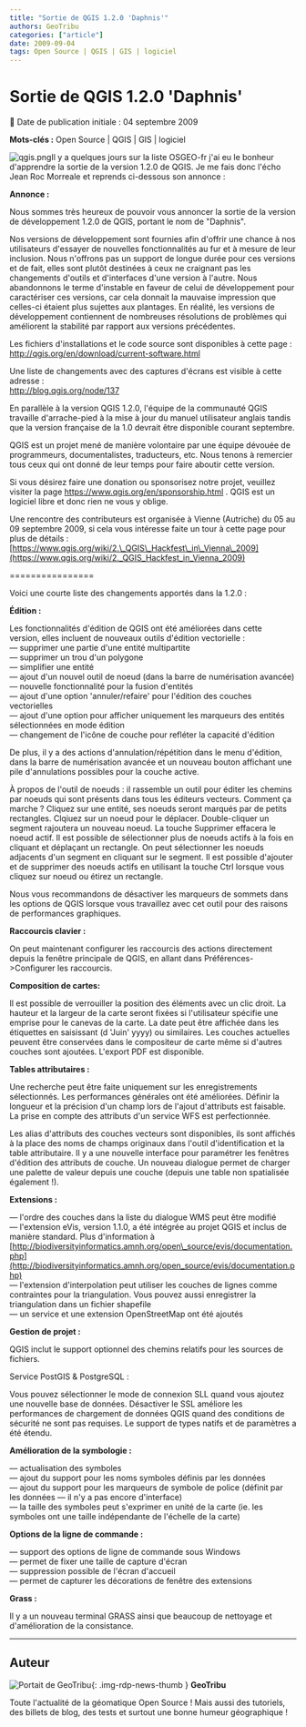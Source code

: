 ```yaml
---
title: "Sortie de QGIS 1.2.0 'Daphnis'"
authors: GeoTribu
categories: ["article"]
date: 2009-09-04
tags: Open Source | QGIS | GIS | logiciel
---
```


# Sortie de QGIS 1.2.0 'Daphnis'

:calendar: Date de publication initiale : 04 septembre 2009

**Mots-clés :** Open Source | QGIS | GIS | logiciel

![qgis.png](https://cdn.geotribu.fr/img/logos-icones/logiciels_librairies/qgis.png)Il y a quelques jours sur la liste OSGEO-fr j'ai eu le bonheur d'apprendre la sortie de la version 1.2.0 de QGIS. Je me fais donc l'écho Jean Roc Morreale et reprends ci-dessous son annonce :

**Annonce :**

Nous sommes très heureux de pouvoir vous annoncer la sortie de la version de développement 1.2.0 de QGIS, portant le nom de "Daphnis".

Nos versions de développement sont fournies afin d'offrir une chance à nos utilisateurs d'essayer de nouvelles fonctionnalités au fur et à mesure de leur inclusion. Nous n'offrons pas un support de longue durée pour ces versions et de fait, elles sont plutôt destinées à ceux ne craignant pas les changements d'outils et d'interfaces d'une version à l'autre. Nous abandonnons le terme d'instable en faveur de celui de développement pour caractériser ces versions, car cela donnait la mauvaise impression que celles-ci étaient plus sujettes aux plantages. En réalité, les versions de développement contiennent de nombreuses résolutions de problèmes qui améliorent la stabilité par rapport aux versions précédentes.

Les fichiers d'installations et le code source sont disponibles à cette page :  
<http://qgis.org/en/download/current-software.html>

Une liste de changements avec des captures d'écrans est visible à cette adresse :  
<http://blog.qgis.org/node/137>

En parallèle à la version QGIS 1.2.0, l'équipe de la communauté QGIS travaille d'arrache-pied à la mise à jour du manuel utilisateur anglais tandis que la version française de la 1.0 devrait être disponible courant septembre.

QGIS est un projet mené de manière volontaire par une équipe dévouée de programmeurs, documentalistes, traducteurs, etc. Nous tenons à remercier tous ceux qui ont donné de leur temps pour faire aboutir cette version.

Si vous désirez faire une donation ou sponsorisez notre projet, veuillez visiter la page <https://www.qgis.org/en/sponsorship.html> . QGIS est un logiciel libre et donc rien ne vous y oblige.

Une rencontre des contributeurs est organisée à Vienne (Autriche) du 05 au 09 septembre 2009, si cela vous intéresse faite un tour à cette page pour plus de détails :[https://www.qgis.org/wiki/2.\_QGIS\_Hackfest\_in\_Vienna\_2009](https://www.qgis.org/wiki/2._QGIS_Hackfest_in_Vienna_2009)

================

Voici une courte liste des changements apportés dans la 1.2.0 :

**Édition :**

Les fonctionnalités d'édition de QGIS ont été améliorées dans cette  
version, elles incluent de nouveaux outils d'édition vectorielle :  
— supprimer une partie d'une entité multipartite  
— supprimer un trou d'un polygone  
— simplifier une entité  
— ajout d'un nouvel outil de noeud (dans la barre de numérisation avancée)  
— nouvelle fonctionnalité pour la fusion d'entités  
— ajout d'une option 'annuler/refaire' pour l'édition des couches  
vectorielles  
— ajout d'une option pour afficher uniquement les marqueurs des entités  
sélectionnées en mode édition  
— changement de l'icône de couche pour refléter la capacité d'édition

De plus, il y a des actions d'annulation/répétition dans le menu d'édition, dans la barre de numérisation avancée et un nouveau bouton affichant une pile d'annulations possibles pour la couche active.

À propos de l'outil de noeuds : il rassemble un outil pour éditer les chemins par noeuds qui sont présents dans tous les éditeurs vecteurs. Comment ça marche ? Cliquez sur une entité, ses noeuds seront marqués par de petits rectangles. Clqiuez sur un noeud pour le déplacer. Double-cliquer un segment rajoutera un nouveau noeud. La touche Supprimer effacera le noeud actif. Il est possible de sélectionner plus de noeuds actifs à la fois en cliquant et déplaçant un rectangle. On peut sélectionner les noeuds adjacents d'un segment en cliquant sur le segment. Il est possible d'ajouter et de supprimer des noeuds actifs en utilisant la touche Ctrl lorsque vous cliquez sur noeud ou étirez un rectangle.

Nous vous recommandons de désactiver les marqueurs de sommets dans les options de QGIS lorsque vous travaillez avec cet outil pour des raisons de performances graphiques.

**Raccourcis clavier :**

On peut maintenant configurer les raccourcis des actions directement depuis la fenêtre principale de QGIS, en allant dans Préférences->Configurer les raccourcis.

**Composition de cartes:**

Il est possible de verrouiller la position des éléments avec un clic droit. La hauteur et la largeur de la carte seront fixées si l'utilisateur spécifie une emprise pour le canevas de la carte. La date peut être affichée dans les étiquettes en saisissant (d 'Juin' yyyy) ou similaires. Les couches actuelles peuvent être conservées dans le compositeur de carte même si d'autres couches sont ajoutées. L'export PDF est disponible.

**Tables attributaires :**

Une recherche peut être faite uniquement sur les enregistrements sélectionnés. Les performances générales ont été améliorées. Définir la longueur et la précision d'un champ lors de l'ajout d'attributs est faisable. La prise en compte des attributs d'un service WFS est perfectionnée.

Les alias d'attributs des couches vecteurs sont disponibles, ils sont affichés à la place des noms de champs originaux dans l'outil d'identification et la table attributaire. Il y a une nouvelle interface pour paramétrer les fenêtres d'édition des attributs de couche. Un nouveau dialogue permet de charger une palette de valeur depuis une couche (depuis une table non spatialisée également !).

**Extensions :**

— l'ordre des couches dans la liste du dialogue WMS peut être modifié  
— l'extension eVis, version 1.1.0, a été intégrée au projet QGIS et inclus de manière standard. Plus d'information à [http://biodiversityinformatics.amnh.org/open\_source/evis/documentation.php](http://biodiversityinformatics.amnh.org/open_source/evis/documentation.php)  
— l'extension d'interpolation peut utiliser les couches de lignes comme contraintes pour la triangulation. Vous pouvez aussi enregistrer la triangulation dans un fichier shapefile  
— un service et une extension OpenStreetMap ont été ajoutés

**Gestion de projet :**

QGIS inclut le support optionnel des chemins relatifs pour les sources de fichiers.

Service PostGIS & PostgreSQL :

Vous pouvez sélectionner le mode de connexion SLL quand vous ajoutez une nouvelle base de données. Désactiver le SSL améliore les performances de chargement de données QGIS quand des conditions de sécurité ne sont pas requises. Le support de types natifs et de paramètres a été étendu.

**Amélioration de la symbologie :**

— actualisation des symboles  
— ajout du support pour les noms symboles définis par les données  
— ajout du support pour les marqueurs de symbole de police (définit par  
les données — il n'y a pas encore d'interface)  
— la taille des symboles peut s'exprimer en unité de la carte (ie. les  
symboles ont une taille indépendante de l'échelle de la carte)

**Options de la ligne de commande :**

— support des options de ligne de commande sous Windows  
— permet de fixer une taille de capture d'écran  
— suppression possible de l'écran d'accueil  
— permet de capturer les décorations de fenêtre des extensions

**Grass :**

Il y a un nouveau terminal GRASS ainsi que beaucoup de nettoyage et d'amélioration de la consistance.

----

## Auteur

![Portait de GeoTribu](https://cdn.geotribu.fr/img/internal/charte/geotribu_logo_64x64.png){: .img-rdp-news-thumb }
**GeoTribu**

Toute l'actualité de la géomatique Open Source ! Mais aussi des tutoriels, des billets de blog, des tests et surtout une bonne humeur géographique !
